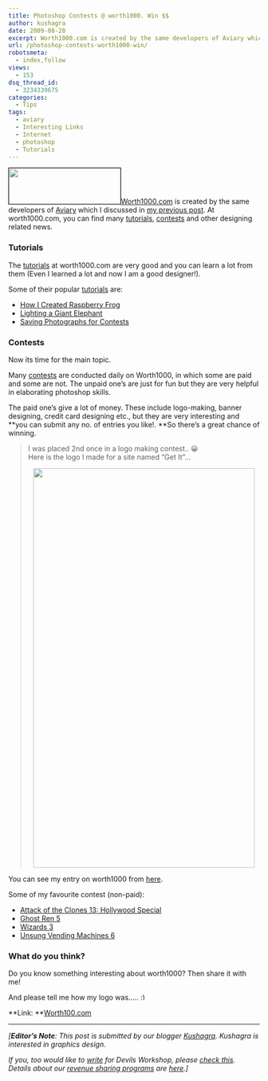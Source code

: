 ```yaml
---
title: Photoshop Contests @ worth1000. Win $$
author: kushagra
date: 2009-08-28
excerpt: Worth1000.com is created by the same developers of Aviary which I discussed in my previous post. At worth1000.com, you can find many tutorials, contests and other designing related news.
url: /photoshop-contests-worth1000-win/
robotsmeta:
  - index,follow
views:
  - 153
dsq_thread_id:
  - 3234339675
categories:
  - Tips
tags:
  - aviary
  - Interesting Links
  - Internet
  - photoshop
  - Tutorials
---
```

<a href="http://www.worth1000.com/default.asp" onclick="_gaq.push(['_trackEvent', 'outbound-article', 'http://www.worth1000.com/default.asp', '']);" ><img class="alignleft" style="border: 1px solid black" src="http://www.worth1000.com/images/layout/logo.png" alt="" width="224" height="72" /></a><a href="http://www.worth1000.com" onclick="_gaq.push(['_trackEvent', 'outbound-article', 'http://www.worth1000.com', 'Worth1000.com']);" >Worth1000.com</a> is created by the same developers of <a href="http://aviary.com" onclick="_gaq.push(['_trackEvent', 'outbound-article', 'http://aviary.com', 'Aviary']);" >Aviary</a> which I discussed in [my previous post][1]. At worth1000.com, you can find many <a href="http://www.worth1000.com/tutorials.asp" onclick="_gaq.push(['_trackEvent', 'outbound-article', 'http://www.worth1000.com/tutorials.asp', 'tutorials']);" >tutorials</a>, <a href="http://www.worth1000.com/cdir.asp?display=photoshop&filter=f.format_id=1" onclick="_gaq.push(['_trackEvent', 'outbound-article', 'http://www.worth1000.com/cdir.asp?display=photoshop&filter=f.format_id=1', 'contests']);" >contests</a> and other designing related news.

### Tutorials

The <a href="http://www.worth1000.com/tutorials.asp" onclick="_gaq.push(['_trackEvent', 'outbound-article', 'http://www.worth1000.com/tutorials.asp', 'tutorials']);" >tutorials</a> at worth1000.com are very good and you can learn a lot from them (Even I learned a lot and now I am a good designer!).

Some of their popular <a href="http://www.worth1000.com/tutorials.asp" onclick="_gaq.push(['_trackEvent', 'outbound-article', 'http://www.worth1000.com/tutorials.asp', 'tutorials']);" >tutorials</a> are:

  * <a href="http://www.worth1000.com/tutorial.asp?sid=161408" onclick="_gaq.push(['_trackEvent', 'outbound-article', 'http://www.worth1000.com/tutorial.asp?sid=161408', 'How I Created Raspberry Frog']);" >How I Created Raspberry Frog</a>
  * <a href="http://www.worth1000.com/tutorial.asp?sid=161386" onclick="_gaq.push(['_trackEvent', 'outbound-article', 'http://www.worth1000.com/tutorial.asp?sid=161386', 'Lighting a Giant Elephant']);" >Lighting a Giant Elephant</a>
  * <a href="http://www.worth1000.com/tutorial.asp?sid=161115" onclick="_gaq.push(['_trackEvent', 'outbound-article', 'http://www.worth1000.com/tutorial.asp?sid=161115', 'Saving Photographs for Contests']);" >Saving Photographs for Contests</a>

### Contests

Now its time for the main topic.

Many <a href="http://www.worth1000.com/cdir.asp?display=photoshop&filter=f.format_id=1" onclick="_gaq.push(['_trackEvent', 'outbound-article', 'http://www.worth1000.com/cdir.asp?display=photoshop&filter=f.format_id=1', 'contests']);" >contests</a> are conducted daily on Worth1000, in which some are paid and some are not. The unpaid one&#8217;s are just for fun but they are very helpful in elaborating photoshop skills.

The paid one&#8217;s give a lot of money. These include logo-making, banner designing, credit card designing etc., but they are very interesting and **you can submit any no. of entries you like!. **So there&#8217;s a great chance of winning.

> I was placed 2nd once in a logo making contest.. 😀  
> Here is the logo I made for a site named &#8220;Get It&#8221;&#8230;
> 
> <p style="text-align: center">
>   <img class="aligncenter" src="http://rookery2.viary.com/storagev12/1191500/1191959_2af0_625x1000.jpg" alt="" width="444" height="800" />
> </p>

You can see my entry on worth1000 from <a href="http://www.worth1000.com/view.asp?entry=516848&display=photoshop" onclick="_gaq.push(['_trackEvent', 'outbound-article', 'http://www.worth1000.com/view.asp?entry=516848&display=photoshop', 'here']);" >here</a>.

Some of my favourite contest (non-paid):

  * <a href="http://www.worth1000.com/contest.asp?contest_id=23737&display=photoshop" onclick="_gaq.push(['_trackEvent', 'outbound-article', 'http://www.worth1000.com/contest.asp?contest_id=23737&display=photoshop', 'Attack of the Clones 13: Hollywood Special']);" >Attack of the Clones 13: Hollywood Special</a>
  * <a href="http://www.worth1000.com/contest.asp?contest_id=23745&display=photoshop" onclick="_gaq.push(['_trackEvent', 'outbound-article', 'http://www.worth1000.com/contest.asp?contest_id=23745&display=photoshop', 'Ghost Ren 5']);" >Ghost Ren 5</a>
  * <a href="http://www.worth1000.com/contest.asp?contest_id=23746&display=photoshop" onclick="_gaq.push(['_trackEvent', 'outbound-article', 'http://www.worth1000.com/contest.asp?contest_id=23746&display=photoshop', 'Wizards 3']);" >Wizards 3</a>
  * <a href="http://www.worth1000.com/contest.asp?contest_id=23758&display=photoshop" onclick="_gaq.push(['_trackEvent', 'outbound-article', 'http://www.worth1000.com/contest.asp?contest_id=23758&display=photoshop', 'Unsung Vending Machines 6']);" >Unsung Vending Machines 6</a>

### What do you think?

Do you know something interesting about worth1000? Then share it with me!

And please tell me how my logo was&#8230;.. <img src="http://devilsworkshop.org/wp-includes/images/smilies/simple-smile.png" alt=":)" class="wp-smiley" style="height: 1em; max-height: 1em;" />

**Link: **<a href="http://www.worth1000.com/" onclick="_gaq.push(['_trackEvent', 'outbound-article', 'http://www.worth1000.com/', 'Worth100.com']);" >Worth100.com</a>

* * *

*[**Editor&#8217;s Note**: This post is submitted by our blogger <a href="http://devilsbackyard.info/" onclick="_gaq.push(['_trackEvent', 'outbound-article', 'http://devilsbackyard.info/', 'Kushagra']);" >Kushagra</a>. Kushagra is interested in graphics design.*</p> 

*If you, too would like to [write][2] for Devils Workshop, please [check this][2]. Details about our [revenue sharing programs][2] are [here][2].]*

 [1]: http://devilsworkshop.org/aviary-a-free-collection-of-online-image-editing-tools/
 [2]: http://devilsworkshop.org/join-dw/
